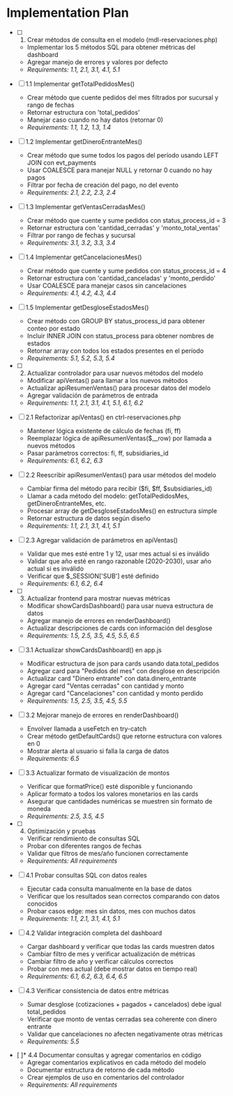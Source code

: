 # Implementation Plan

- [ ] 1. Crear métodos de consulta en el modelo (mdl-reservaciones.php)
  - Implementar los 5 métodos SQL para obtener métricas del dashboard
  - Agregar manejo de errores y valores por defecto
  - _Requirements: 1.1, 2.1, 3.1, 4.1, 5.1_

- [ ] 1.1 Implementar getTotalPedidosMes()
  - Crear método que cuente pedidos del mes filtrados por sucursal y rango de fechas
  - Retornar estructura con 'total_pedidos'
  - Manejar caso cuando no hay datos (retornar 0)
  - _Requirements: 1.1, 1.2, 1.3, 1.4_

- [ ] 1.2 Implementar getDineroEntranteMes()
  - Crear método que sume todos los pagos del período usando LEFT JOIN con evt_payments
  - Usar COALESCE para manejar NULL y retornar 0 cuando no hay pagos
  - Filtrar por fecha de creación del pago, no del evento
  - _Requirements: 2.1, 2.2, 2.3, 2.4_

- [ ] 1.3 Implementar getVentasCerradasMes()
  - Crear método que cuente y sume pedidos con status_process_id = 3
  - Retornar estructura con 'cantidad_cerradas' y 'monto_total_ventas'
  - Filtrar por rango de fechas y sucursal
  - _Requirements: 3.1, 3.2, 3.3, 3.4_

- [ ] 1.4 Implementar getCancelacionesMes()
  - Crear método que cuente y sume pedidos con status_process_id = 4
  - Retornar estructura con 'cantidad_canceladas' y 'monto_perdido'
  - Usar COALESCE para manejar casos sin cancelaciones
  - _Requirements: 4.1, 4.2, 4.3, 4.4_

- [ ] 1.5 Implementar getDesgloseEstadosMes()
  - Crear método con GROUP BY status_process_id para obtener conteo por estado
  - Incluir INNER JOIN con status_process para obtener nombres de estados
  - Retornar array con todos los estados presentes en el período
  - _Requirements: 5.1, 5.2, 5.3, 5.4_

- [ ] 2. Actualizar controlador para usar nuevos métodos del modelo
  - Modificar apiVentas() para llamar a los nuevos métodos
  - Actualizar apiResumenVentas() para procesar datos del modelo
  - Agregar validación de parámetros de entrada
  - _Requirements: 1.1, 2.1, 3.1, 4.1, 5.1, 6.1, 6.2_

- [ ] 2.1 Refactorizar apiVentas() en ctrl-reservaciones.php
  - Mantener lógica existente de cálculo de fechas (fi, ff)
  - Reemplazar lógica de apiResumenVentas($__row) por llamada a nuevos métodos
  - Pasar parámetros correctos: fi, ff, subsidiaries_id
  - _Requirements: 6.1, 6.2, 6.3_

- [ ] 2.2 Reescribir apiResumenVentas() para usar métodos del modelo
  - Cambiar firma del método para recibir ($fi, $ff, $subsidiaries_id)
  - Llamar a cada método del modelo: getTotalPedidosMes, getDineroEntranteMes, etc.
  - Procesar array de getDesgloseEstadosMes() en estructura simple
  - Retornar estructura de datos según diseño
  - _Requirements: 1.1, 2.1, 3.1, 4.1, 5.1_

- [ ] 2.3 Agregar validación de parámetros en apiVentas()
  - Validar que mes esté entre 1 y 12, usar mes actual si es inválido
  - Validar que año esté en rango razonable (2020-2030), usar año actual si es inválido
  - Verificar que $_SESSION['SUB'] esté definido
  - _Requirements: 6.1, 6.2, 6.4_

- [ ] 3. Actualizar frontend para mostrar nuevas métricas
  - Modificar showCardsDashboard() para usar nueva estructura de datos
  - Agregar manejo de errores en renderDashboard()
  - Actualizar descripciones de cards con información del desglose
  - _Requirements: 1.5, 2.5, 3.5, 4.5, 5.5, 6.5_

- [ ] 3.1 Actualizar showCardsDashboard() en app.js
  - Modificar estructura de json para cards usando data.total_pedidos
  - Agregar card para "Pedidos del mes" con desglose en descripción
  - Actualizar card "Dinero entrante" con data.dinero_entrante
  - Agregar card "Ventas cerradas" con cantidad y monto
  - Agregar card "Cancelaciones" con cantidad y monto perdido
  - _Requirements: 1.5, 2.5, 3.5, 4.5, 5.5_

- [ ] 3.2 Mejorar manejo de errores en renderDashboard()
  - Envolver llamada a useFetch en try-catch
  - Crear método getDefaultCards() que retorne estructura con valores en 0
  - Mostrar alerta al usuario si falla la carga de datos
  - _Requirements: 6.5_

- [ ] 3.3 Actualizar formato de visualización de montos
  - Verificar que formatPrice() esté disponible y funcionando
  - Aplicar formato a todos los valores monetarios en las cards
  - Asegurar que cantidades numéricas se muestren sin formato de moneda
  - _Requirements: 2.5, 3.5, 4.5_

- [ ] 4. Optimización y pruebas
  - Verificar rendimiento de consultas SQL
  - Probar con diferentes rangos de fechas
  - Validar que filtros de mes/año funcionen correctamente
  - _Requirements: All requirements_

- [ ] 4.1 Probar consultas SQL con datos reales
  - Ejecutar cada consulta manualmente en la base de datos
  - Verificar que los resultados sean correctos comparando con datos conocidos
  - Probar casos edge: mes sin datos, mes con muchos datos
  - _Requirements: 1.1, 2.1, 3.1, 4.1, 5.1_

- [ ] 4.2 Validar integración completa del dashboard
  - Cargar dashboard y verificar que todas las cards muestren datos
  - Cambiar filtro de mes y verificar actualización de métricas
  - Cambiar filtro de año y verificar cálculos correctos
  - Probar con mes actual (debe mostrar datos en tiempo real)
  - _Requirements: 6.1, 6.2, 6.3, 6.4, 6.5_

- [ ] 4.3 Verificar consistencia de datos entre métricas
  - Sumar desglose (cotizaciones + pagados + cancelados) debe igual total_pedidos
  - Verificar que monto de ventas cerradas sea coherente con dinero entrante
  - Validar que cancelaciones no afecten negativamente otras métricas
  - _Requirements: 5.5_

- [ ]* 4.4 Documentar consultas y agregar comentarios en código
  - Agregar comentarios explicativos en cada método del modelo
  - Documentar estructura de retorno de cada método
  - Crear ejemplos de uso en comentarios del controlador
  - _Requirements: All requirements_
